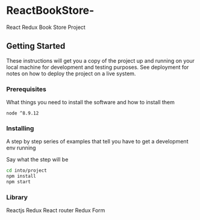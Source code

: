 # ReactBookStore-
React Redux Book Store Project 

## Getting Started

These instructions will get you a copy of the project up and running on your local machine for development and testing purposes. See deployment for notes on how to deploy the project on a live system.

### Prerequisites

What things you need to install the software and how to install them

```
node ^8.9.12
```

### Installing

A step by step series of examples that tell you have to get a development env running

Say what the step will be

``` bash
cd into/project
npm install
npm start

```
### Library 

Reactjs
Redux
React router
Redux Form
